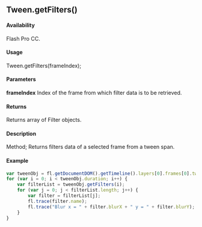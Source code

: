 ## Tween.getFilters()

#### Availability

Flash Pro CC.

#### Usage

Tween.getFilters(frameIndex);

#### Parameters

**frameIndex** Index of the frame from which filter data is to be retrieved.

#### Returns

Returns array of Filter objects.

#### Description

Method; Returns filters data of a selected frame from a tween span.

#### Example

```javascript
var tweenObj = fl.getDocumentDOM().getTimeline().layers[0].frames[0].tweenObj;
for (var i = 0; i < tweenObj.duration; i++) {
    var filterList = tweenObj.getFilters(i);
    for (var j = 0; j < filterList.length; j++) {
        var filter = filterList[j];
        fl.trace(filter.name);
        fl.trace("Blur x = " + filter.blurX + " y = " + filter.blurY);
    }
}
```
